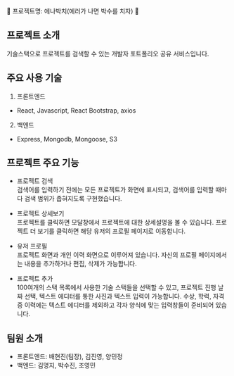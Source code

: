 🙏 프로젝트명: 에나박치(에러가 나면 박수를 치자) 🙏

## 프로젝트 소개
기술스택으로 프로젝트를 검색할 수 있는 개발자 포트폴리오 공유 서비스입니다. 

## 주요 사용 기술

1. 프론트엔드

- React, Javascript, React Bootstrap, axios

2. 백엔드

- Express, Mongodb, Mongoose, S3

## 프로젝트 주요 기능

- 프로젝트 검색  
검색어를 입력하기 전에는 모든 프로젝트가 화면에 표시되고, 검색어를 입력할 때마다 검색 범위가 좁혀지도록 구현했습니다.  
  
- 프로젝트 상세보기  
프로젝트를 클릭하면 모달창에서 프로젝트에 대한 상세설명을 볼 수 있습니다. 프로젝트 더 보기를 클릭하면 해당 유저의 프로필 페이지로 이동합니다.  
  
- 유저 프로필  
프로젝트 화면과 개인 이력 화면으로 이루어져 있습니다. 자신의 프로필 페이지에서는 내용을 추가하거나 편집, 삭제가 가능합니다.  

- 프로젝트 추가  
100여개의 스택 목록에서 사용한 기술 스택들을 선택할 수 있고, 프로젝트 진행 날짜 선택, 텍스트 에디터를 통한 사진과 텍스트 입력이 가능합니다. 수상, 학력, 자격증 이력에는 텍스트 에디터를 제외하고 각자 양식에 맞는 입력창들이 준비되어 있습니다.

## 팀원 소개

- 프론트엔드: 배현진(팀장), 김진영, 양민정
- 백엔드: 김명지, 박수진, 조영민
